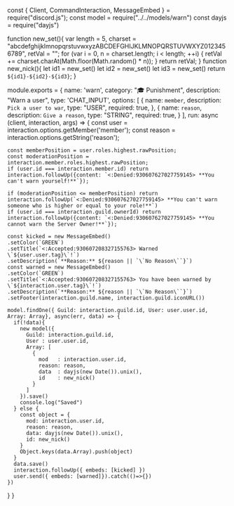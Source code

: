 const { Client, CommandInteraction, MessageEmbed } = require("discord.js");
const model = require("../../models/warn")
const dayjs = require("dayjs")

function new_set(){
  var length = 5,
  charset = "abcdefghijklmnopqrstuvwxyzABCDEFGHIJKLMNOPQRSTUVWXYZ0123456789",
  retVal = "";
  for (var i = 0, n = charset.length; i < length; ++i) {
    retVal += charset.charAt(Math.floor(Math.random() * n));
  }
  return retVal;
}
function new_nick(){
  let id1 = new_set()
  let id2 = new_set()
  let id3 = new_set()
  return `${id1}-${id2}-${id3}`;
}

module.exports = {
  name: 'warn',
  category: "🎓 Punishment",
  description: "Warn a user",
  type: 'CHAT_INPUT',
  options: [
    {
      name: `member`,
      description: `Pick a user to war`,
      type: "USER",
      required: true,
    },
    {
      name: `reason`,
      description: `Give a reason`,
      type: "STRING",
      required: true,
    }
  ],
    run: async (client, interaction, args) => {
    const user = interaction.options.getMember('member');
    const reason = interaction.options.getString('reason');
    
   
    const memberPosition = user.roles.highest.rawPosition;
    const moderationPosition = interaction.member.roles.highest.rawPosition;
    if (user.id === interaction.member.id) return interaction.followUp({content: `<:Denied:930607627027759145> **You can't warn yourself!**`});

    if (moderationPosition <= memberPosition) return interaction.followUp(`<:Denied:930607627027759145> **You can't warn someone who is higher or equal to your role!**`)
    if (user.id === interaction.guild.ownerId) return interaction.followUp({content: `<:Denied:930607627027759145> **You cannot warn the Server Owner!**`});

    const kicked = new MessageEmbed()
    .setColor(`GREEN`)
    .setTitle(`<:Accepted:930607208327155763> Warned \`${user.user.tag}\`!`)
    .setDescription(`**Reason:** ${reason || `\`No Reason\``}`)
    const warned = new MessageEmbed()
    .setColor(`GREEN`)
    .setTitle(`<:Accepted:930607208327155763> You have been warned by \`${interaction.user.tag}\`!`)
    .setDescription(`**Reason:** ${reason || `\`No Reason\``}`)
    .setFooter(interaction.guild.name, interaction.guild.iconURL())
      
    model.findOne({ Guild: interaction.guild.id, User: user.user.id,  Array: Array}, async(err, data) => {
      if(!data){
        new model({
          Guild: interaction.guild.id,
          User : user.user.id,
          Array: [
            {
              mod   : interaction.user.id,
              reason: reason,
              data  : dayjs(new Date()).unix(),
              id    : new_nick()
            }
          ]
        }).save()
        console.log("Saved")
      } else {
        const object = {
          mod: interaction.user.id,
          reason: reason,
          data: dayjs(new Date()).unix(),
          id: new_nick()
        }
        Object.keys(data.Array).push(object)
      }
      data.save()
      interaction.followUp({ embeds: [kicked] })
      user.send({ embeds: [warned]}).catch(()=>{})
    })
  }
}